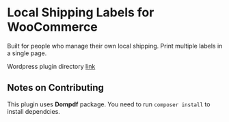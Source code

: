 # Local Shipping Labels for WooCommerce

Built for people who manage their own local shipping. Print multiple labels in a single page.

Wordpress plugin directory [link](https://wordpress.org/plugins/local-shipping-labels-for-woocommerce/)

## Notes on Contributing

This plugin uses **Dompdf** package. You need to run ```composer install``` to install dependcies.

